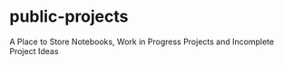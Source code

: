 # public-projects
A Place to Store Notebooks, Work in Progress Projects and Incomplete Project Ideas
